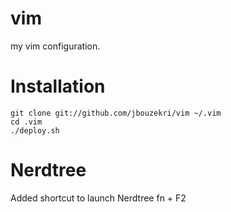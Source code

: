 vim
===

my vim configuration.

Installation
============

    git clone git://github.com/jbouzekri/vim ~/.vim
    cd .vim
    ./deploy.sh

Nerdtree
========

Added shortcut to launch Nerdtree fn + F2
